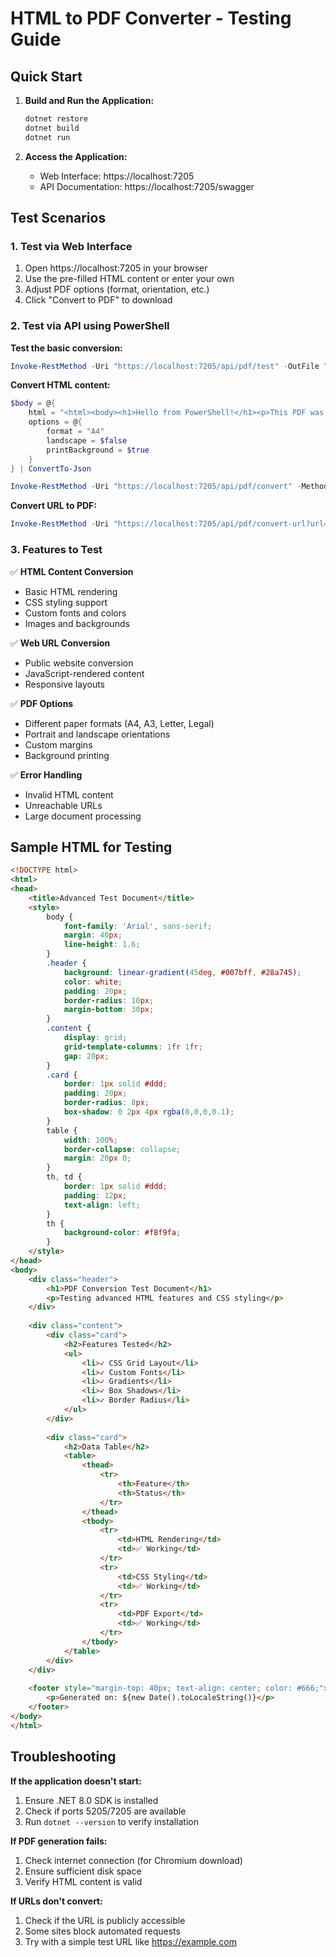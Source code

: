 # HTML to PDF Converter - Testing Guide

## Quick Start

1. **Build and Run the Application:**
   ```bash
   dotnet restore
   dotnet build
   dotnet run
   ```

2. **Access the Application:**
   - Web Interface: https://localhost:7205
   - API Documentation: https://localhost:7205/swagger

## Test Scenarios

### 1. Test via Web Interface
1. Open https://localhost:7205 in your browser
2. Use the pre-filled HTML content or enter your own
3. Adjust PDF options (format, orientation, etc.)
4. Click "Convert to PDF" to download

### 2. Test via API using PowerShell

**Test the basic conversion:**
```powershell
Invoke-RestMethod -Uri "https://localhost:7205/api/pdf/test" -OutFile "test.pdf"
```

**Convert HTML content:**
```powershell
$body = @{
    html = "<html><body><h1>Hello from PowerShell!</h1><p>This PDF was generated via API call.</p></body></html>"
    options = @{
        format = "A4"
        landscape = $false
        printBackground = $true
    }
} | ConvertTo-Json

Invoke-RestMethod -Uri "https://localhost:7205/api/pdf/convert" -Method POST -Body $body -ContentType "application/json" -OutFile "powershell-test.pdf"
```

**Convert URL to PDF:**
```powershell
Invoke-RestMethod -Uri "https://localhost:7205/api/pdf/convert-url?url=https://example.com&format=A4&landscape=false" -OutFile "example-com.pdf"
```

### 3. Features to Test

✅ **HTML Content Conversion**
- Basic HTML rendering
- CSS styling support
- Custom fonts and colors
- Images and backgrounds

✅ **Web URL Conversion**
- Public website conversion
- JavaScript-rendered content
- Responsive layouts

✅ **PDF Options**
- Different paper formats (A4, A3, Letter, Legal)
- Portrait and landscape orientations
- Custom margins
- Background printing

✅ **Error Handling**
- Invalid HTML content
- Unreachable URLs
- Large document processing

## Sample HTML for Testing

```html
<!DOCTYPE html>
<html>
<head>
    <title>Advanced Test Document</title>
    <style>
        body { 
            font-family: 'Arial', sans-serif; 
            margin: 40px; 
            line-height: 1.6;
        }
        .header { 
            background: linear-gradient(45deg, #007bff, #28a745); 
            color: white; 
            padding: 20px; 
            border-radius: 10px;
            margin-bottom: 30px;
        }
        .content { 
            display: grid; 
            grid-template-columns: 1fr 1fr; 
            gap: 20px; 
        }
        .card { 
            border: 1px solid #ddd; 
            padding: 20px; 
            border-radius: 8px;
            box-shadow: 0 2px 4px rgba(0,0,0,0.1);
        }
        table { 
            width: 100%; 
            border-collapse: collapse; 
            margin: 20px 0;
        }
        th, td { 
            border: 1px solid #ddd; 
            padding: 12px; 
            text-align: left; 
        }
        th { 
            background-color: #f8f9fa; 
        }
    </style>
</head>
<body>
    <div class="header">
        <h1>PDF Conversion Test Document</h1>
        <p>Testing advanced HTML features and CSS styling</p>
    </div>
    
    <div class="content">
        <div class="card">
            <h2>Features Tested</h2>
            <ul>
                <li>✓ CSS Grid Layout</li>
                <li>✓ Custom Fonts</li>
                <li>✓ Gradients</li>
                <li>✓ Box Shadows</li>
                <li>✓ Border Radius</li>
            </ul>
        </div>
        
        <div class="card">
            <h2>Data Table</h2>
            <table>
                <thead>
                    <tr>
                        <th>Feature</th>
                        <th>Status</th>
                    </tr>
                </thead>
                <tbody>
                    <tr>
                        <td>HTML Rendering</td>
                        <td>✅ Working</td>
                    </tr>
                    <tr>
                        <td>CSS Styling</td>
                        <td>✅ Working</td>
                    </tr>
                    <tr>
                        <td>PDF Export</td>
                        <td>✅ Working</td>
                    </tr>
                </tbody>
            </table>
        </div>
    </div>
    
    <footer style="margin-top: 40px; text-align: center; color: #666;">
        <p>Generated on: ${new Date().toLocaleString()}</p>
    </footer>
</body>
</html>
```

## Troubleshooting

**If the application doesn't start:**
1. Ensure .NET 8.0 SDK is installed
2. Check if ports 5205/7205 are available
3. Run `dotnet --version` to verify installation

**If PDF generation fails:**
1. Check internet connection (for Chromium download)
2. Ensure sufficient disk space
3. Verify HTML content is valid

**If URLs don't convert:**
1. Check if the URL is publicly accessible
2. Some sites block automated requests
3. Try with a simple test URL like https://example.com
